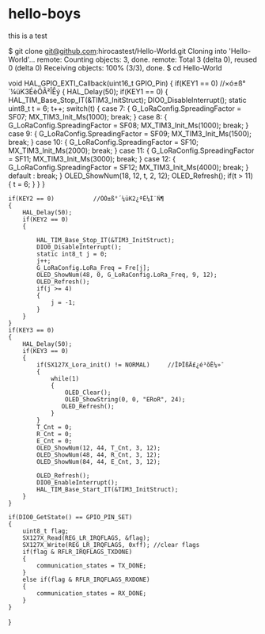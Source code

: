 # hello-boys
this is a test

$ git clone git@github.com:hirocastest/Hello-World.git
Cloning into 'Hello-World'...
remote: Counting objects: 3, done.
remote: Total 3 (delta 0), reused 0 (delta 0)
Receiving objects: 100% (3/3), done.
$ cd Hello-World

void HAL_GPIO_EXTI_Callback(uint16_t GPIO_Pin)
{
    if(KEY1 == 0)			//×ó±ß°´¼üK3ÉèÖÃ²ÎÊý
    {
        HAL_Delay(50);
        if(KEY1 == 0)
        {
            HAL_TIM_Base_Stop_IT(&TIM3_InitStruct);
            DIO0_DisableInterrupt();
            static uint8_t t = 6;
            t++;
            switch(t)
            {
            case 7:
            {
                G_LoRaConfig.SpreadingFactor = SF07;
                MX_TIM3_Init_Ms(1000);
                break;
            }
            case 8:
            {
                G_LoRaConfig.SpreadingFactor = SF08;
                MX_TIM3_Init_Ms(1000);
                break;
            }
            case 9:
            {
                G_LoRaConfig.SpreadingFactor = SF09;
                MX_TIM3_Init_Ms(1500);
                break;
            }
            case 10:
            {
                G_LoRaConfig.SpreadingFactor = SF10;
                MX_TIM3_Init_Ms(2000);
                break;
            }
            case 11:
            {
                G_LoRaConfig.SpreadingFactor = SF11;
                MX_TIM3_Init_Ms(3000);
                break;
            }
            case 12:
            {
                G_LoRaConfig.SpreadingFactor = SF12;
                MX_TIM3_Init_Ms(4000);
                break;
            }
            default :
                break;
            }
            OLED_ShowNum(18, 12, t, 2, 12);
            OLED_Refresh();
            if(t > 11)
            {
                t = 6;
            }
        }
    }

    if(KEY2 == 0)			//ÓÒ±ß°´¼üK2¿ªÊ¼Í¨Ñ¶
    {
        HAL_Delay(50);
        if(KEY2 == 0)
        {

            HAL_TIM_Base_Stop_IT(&TIM3_InitStruct);
            DIO0_DisableInterrupt();
            static int8_t j = 0;
            j++;
            G_LoRaConfig.LoRa_Freq = Fre[j];
            OLED_ShowNum(48, 0, G_LoRaConfig.LoRa_Freq, 9, 12);
            OLED_Refresh();
            if(j >= 4)
            {
                j = -1;
            }
        }
    }
    if(KEY3 == 0)
    {
        HAL_Delay(50);
        if(KEY3 == 0)
        {
            if(SX127X_Lora_init() != NORMAL)	 //ÎÞÏßÄ£¿é³õÊ¼»¯
            {
                while(1)
                {
                    OLED_Clear();
                    OLED_ShowString(0, 0, "ERoR", 24);
                   OLED_Refresh();
                }
            }
            T_Cnt = 0;
            R_Cnt = 0;
            E_Cnt = 0;
            OLED_ShowNum(12, 44, T_Cnt, 3, 12);
            OLED_ShowNum(48, 44, R_Cnt, 3, 12);
            OLED_ShowNum(84, 44, E_Cnt, 3, 12);

            OLED_Refresh();
            DIO0_EnableInterrupt();
            HAL_TIM_Base_Start_IT(&TIM3_InitStruct);
        }
    }

    if(DIO0_GetState() == GPIO_PIN_SET)
    {
        uint8_t flag;
        SX127X_Read(REG_LR_IRQFLAGS, &flag);
        SX127X_Write(REG_LR_IRQFLAGS, 0xff); //clear flags
        if(flag & RFLR_IRQFLAGS_TXDONE)
        {
            communication_states = TX_DONE;
        }
        else if(flag & RFLR_IRQFLAGS_RXDONE)
        {
            communication_states = RX_DONE;
        }
    }
}
